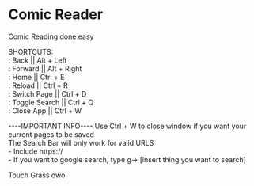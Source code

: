 # Comic Reader
Comic Reading done easy

SHORTCUTS:  
:    Back           ||   Alt + Left  
:    Forward        ||   Alt + Right  
:    Home           ||   Ctrl + E  
:    Reload         ||   Ctrl + R  
:    Switch Page    ||   Ctrl + D  
:    Toggle Search  ||   Ctrl + Q  
:    Close App      ||   Ctrl + W  

----IMPORTANT INFO----
Use Ctrl + W to close window if you want your current pages to be saved  
The Search Bar will only work for valid URLS  
    - Include https://  
    - If you want to google search, type g-> [insert thing you want to search]  

Touch Grass owo  
